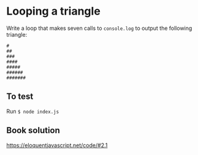 # Looping a triangle

Write a loop that makes seven calls to `console.log` to output the following triangle:

```
#
##
###
####
#####
######
#######
```

## To test

Run `$ node index.js`

## Book solution
[<https://eloquentjavascript.net/code/#2.1>](https://eloquentjavascript.net/code/#2.1)